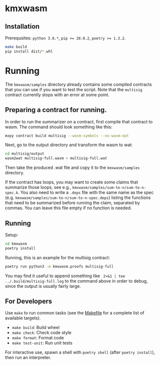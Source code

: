 # kmxwasm


## Installation

Prerequsites: `python 3.8.*`, `pip >= 20.0.2`, `poetry >= 1.3.2`.

```bash
make build
pip install dist/*.whl
```


# Running

The `kmxwasm/samples` directory already contains some compiled contracts
that you can use if you want to test the script. Note that the `multisig`
contract currently stops with an error at some point.

## Preparing a contract for running.

In order to run the summarizer on a contract, first compile that contract to
wasm. The command should look something like this:
```bash
mxpy contract build multisig --wasm-symbols --no-wasm-opt
```

Next, go to the output directory and transform the wasm to wat:
```bash
cd multisig/output
wasm2wat multisig-full.wasm > multisig-full.wat
```

Then take the produced .wat file and copy it to the `kmxwasm/samples` directory.

If the contract has loops, you may want to create some claims that summarize
those loops, see e.g., `kmxwasm/samples/sum-to-n/sum-to-n-spec.k`. You also
need to write a `.deps` file with the same name as the spec
(e.g. `kmxwasm/samples/sum-to-n/sum-to-n-spec.deps`) listing the functions that
need to be summarized before running the claim, separated by commas. You can
leave this file empty if no function is needed.


## Running

Setup:

```bash
cd kmxwasm
poetry install
```

Running, this is an example for the multisig contract:

```bash
poetry run python3 -m kmxwasm.proofs multisig-full
```

You may find it useful to append something like
` 2>&1 | tee ../.build/multisig-full.log` to the command above
in order to debug, since the output is usually fairly large.


## For Developers

Use `make` to run common tasks (see the [Makefile](Makefile) for a complete list of available targets).

* `make build`: Build wheel
* `make check`: Check code style
* `make format`: Format code
* `make test-unit`: Run unit tests

For interactive use, spawn a shell with `poetry shell` (after `poetry install`), then run an interpreter.
